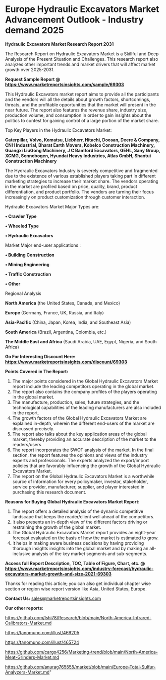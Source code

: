# Europe Hydraulic Excavators Market Advancement Outlook - Industry demand 2025

<strong>Hydraulic Excavators Market Research Report 2031</strong>

The Research Report on Hydraulic Excavators Market is a Skillful and Deep Analysis of the Present Situation and Challenges. This research report also analyzes other important trends and market drivers that will affect market growth over 2025-2031.

<strong>Request Sample Report @ <a href=https://www.marketreportsinsights.com/sample/69303>https://www.marketreportsinsights.com/sample/69303</a></strong>

This Hydraulic Excavators market report aims to provide all the participants and the vendors will all the details about growth factors, shortcomings, threats, and the profitable opportunities that the market will present in the near future. The report also features the revenue share, industry size, production volume, and consumption in order to gain insights about the politics to contest for gaining control of a large portion of the market share.

Top Key Players in the Hydraulic Excavators Market:

<strong>Caterpillar, Volvo, Komatsu, Liebherr, Hitachi, Doosan, Deere & Company, CNH Industrial, Bharat Earth Movers, Kobelco Construction Machinery, Guangxi LiuGong Machinery, J C Bamford Excavators, GEHL, Sany Group, XCMG, Sennebogen, Hyundai Heavy Industries, Atlas GmbH, Shantui Construction Machinery</strong>

The Hydraulic Excavators Industry is severely competitive and fragmented due to the existence of various established players taking part in different marketing strategies to increase their market share. The vendors operating in the market are profiled based on price, quality, brand, product differentiation, and product portfolio. The vendors are turning their focus increasingly on product customization through customer interaction.

Hydraulic Excavators Market Major Types are:

<strong>• Crawler Type

• Wheeled Type

• Hydraulic Excavators</strong>

Market Major end-user applications :

<strong>• Building Construction

• Mining Engineering

• Traffic Construction

• Other</strong>

Regional Analysis

</u><strong><b>North America</b></strong> (the United States, Canada, and Mexico)

<strong><b>Europe </b></strong>(Germany, France, UK, Russia, and Italy)

<strong><b>Asia-Pacific</b></strong> (China, Japan, Korea, India, and Southeast Asia)

<strong><b>South America</b></strong> (Brazil, Argentina, Colombia, etc.)

<strong><b>The Middle East and Africa</b></strong> (Saudi Arabia, UAE, Egypt, Nigeria, and South Africa)

<strong>Go For Interesting Discount Here: <a href=https://www.marketreportsinsights.com/discount/69303>https://www.marketreportsinsights.com/discount/69303</a></strong>

<strong>Points Covered in The Report:</strong>
<ol>
  <li>The major points considered in the Global Hydraulic Excavators Market report include the leading competitors operating in the global market.</li>
  <li>The report also contains the company profiles of the players operating in the global market.</li>
  <li>The manufacture, production, sales, future strategies, and the technological capabilities of the leading manufacturers are also included in the report.</li>
  <li>The growth factors of the Global Hydraulic Excavators Market are explained in-depth, wherein the different end-users of the market are discussed precisely.</li>
  <li>The report also talks about the key application areas of the global market, thereby providing an accurate description of the market to the readers/users.</li>
  <li>The report incorporates the SWOT analysis of the market. In the final section, the report features the opinions and views of the industry experts and professionals. The experts analyzed the export/import policies that are favorably influencing the growth of the Global Hydraulic Excavators Market.</li>
  <li>The report on the Global Hydraulic Excavators Market is a worthwhile source of information for every policymaker, investor, stakeholder, service provider, manufacturer, supplier, and player interested in purchasing this research document.</li>
</ol>
<strong>Reasons for Buying Global Hydraulic Excavators Market Report:</strong>

<ol>
  <li>The report offers a detailed analysis of the dynamic competitive landscape that keeps the reader/client well ahead of the competitors.</li>
  <li>It also presents an in-depth view of the different factors driving or restraining the growth of the global market.</li>
  <li>The Global Hydraulic Excavators Market report provides an eight-year forecast evaluated on the basis of how the market is estimated to grow.</li>
  <li>It helps in making aware business decisions by having providing thorough insights insights into the global market and by making an all-inclusive analysis of the key market segments and sub-segments.</li>
</ol>
<strong>Access full Report Description, TOC, Table of Figure, Chart, etc. @ <a href=https://www.marketreportsinsights.com/industry-forecast/hydraulic-excavators-market-growth-and-size-2021-69303>https://www.marketreportsinsights.com/industry-forecast/hydraulic-excavators-market-growth-and-size-2021-69303</a></strong>


Thanks for reading this article; you can also get individual chapter wise section or region wise report version like Asia, United States, Europe.

<strong>Contact Us:</strong>
sales@marketreportsinsights.com

<strong>Our other reports:</strong>

<a href=https://github.com/Ishi78/Research/blob/main/North-America-Infrared-Calibrators-Market.md>https://github.com/Ishi78/Research/blob/main/North-America-Infrared-Calibrators-Market.md</a>

<a href=https://tanomuno.com/illust/466205>https://tanomuno.com/illust/466205</a>

<a href=https://tanomuno.com/illust/465724>https://tanomuno.com/illust/465724</a>

<a href=https://github.com/cargo4256/Marketing-trend/blob/main/North-America-Meat-Grinders-Market.md>https://github.com/cargo4256/Marketing-trend/blob/main/North-America-Meat-Grinders-Market.md</a>

<a href=https://github.com/anurag765555/market/blob/main/Europe-Total-Sulfur-Analyzers-Market.md>https://github.com/anurag765555/market/blob/main/Europe-Total-Sulfur-Analyzers-Market.md</a>"
